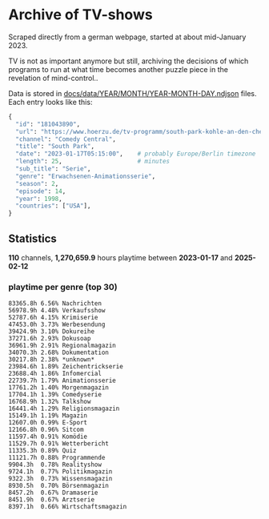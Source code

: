 # Archive of TV-shows

Scraped directly from a german webpage, started at about mid-January 2023.

TV is not as important anymore but still, archiving the decisions of which programs to run at what time
becomes another puzzle piece in the revelation of mind-control.. 

Data is stored in [docs/data/YEAR/MONTH/YEAR-MONTH-DAY.ndjson](docs/data/) files. 
Each entry looks like this:

```python
{
  "id": "181043890", 
  "url": "https://www.hoerzu.de/tv-programm/south-park-kohle-an-den-chefkoch/bid_181043890/", 
  "channel": "Comedy Central", 
  "title": "South Park", 
  "date": "2023-01-17T05:15:00",    # probably Europe/Berlin timezone 
  "length": 25,                     # minutes 
  "sub_title": "Serie", 
  "genre": "Erwachsenen-Animationsserie", 
  "season": 2, 
  "episode": 14, 
  "year": 1998, 
  "countries": ["USA"],
}
```

## Statistics

**110** channels, **1,270,659.9** hours playtime between **2023-01-17** and **2025-02-12**


### playtime per genre (top 30)

    83365.8h 6.56% Nachrichten
    56978.9h 4.48% Verkaufsshow
    52787.6h 4.15% Krimiserie
    47453.0h 3.73% Werbesendung
    39424.9h 3.10% Dokureihe
    37271.6h 2.93% Dokusoap
    36961.9h 2.91% Regionalmagazin
    34070.3h 2.68% Dokumentation
    30217.8h 2.38% *unknown*
    23984.6h 1.89% Zeichentrickserie
    23688.4h 1.86% Infomercial
    22739.7h 1.79% Animationsserie
    17761.2h 1.40% Morgenmagazin
    17704.1h 1.39% Comedyserie
    16768.9h 1.32% Talkshow
    16441.4h 1.29% Religionsmagazin
    15149.1h 1.19% Magazin
    12607.0h 0.99% E-Sport
    12166.8h 0.96% Sitcom
    11597.4h 0.91% Komödie
    11529.7h 0.91% Wetterbericht
    11335.3h 0.89% Quiz
    11121.7h 0.88% Programmende
    9904.3h  0.78% Realityshow
    9724.1h  0.77% Politikmagazin
    9322.3h  0.73% Wissensmagazin
    8930.5h  0.70% Börsenmagazin
    8457.2h  0.67% Dramaserie
    8451.9h  0.67% Arztserie
    8397.1h  0.66% Wirtschaftsmagazin
